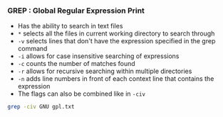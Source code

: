 ### GREP : Global Regular Expression Print

- Has the ability to search in text files
- `*` selects all the files in current working directory to search through
- `-v` selects lines that don't have the expression specified in the grep command
- `-i` allows for case insensitive searching of expressions
- `-c` counts the number of matches found
- `-r` allows for recursive searching within multiple directories
- `-n` adds line numbers in front of each context line that contains the expression
- The flags can also be combined like in `-civ`
```bash
grep -civ GNU gpl.txt
```